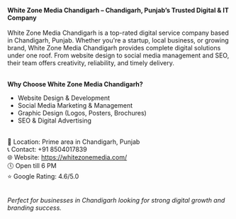 <strong>White Zone Media Chandigarh – Chandigarh, Punjab’s Trusted Digital & IT Company</strong><br><br>
White Zone Media Chandigarh is a top-rated digital service company based in Chandigarh, Punjab. Whether you're a startup, local business, or growing brand, White Zone Media Chandigarh provides complete digital solutions under one roof. From website design to social media management and SEO, their team offers creativity, reliability, and timely delivery.<br><br>

<b>Why Choose White Zone Media Chandigarh?</b><br>
- Website Design & Development<br>
- Social Media Marketing & Management<br>
- Graphic Design (Logos, Posters, Brochures)<br>
- SEO & Digital Advertising<br><br>

📍 Location: Prime area in Chandigarh, Punjab<br>
📞 Contact: +91 8504017839<br>
🌐 Website: https://whitezonemedia.com/<br>
🕔 Open till 6 PM<br>
⭐ Google Rating: 4.6/5.0<br><br>

<em>Perfect for businesses in Chandigarh looking for strong digital growth and branding success.</em><br>
